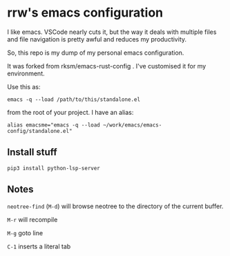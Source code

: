 # rrw's emacs configuration

I like emacs. VSCode nearly cuts it, but the way it deals with multiple files and file navigation is pretty awful and reduces my productivity.

So, this repo is my dump of my personal emacs configuration.

It was forked from rksm/emacs-rust-config . I've customised it for my environment.

Use this as:

```
emacs -q --load /path/to/this/standalone.el
```

from the root of your project. I have an alias:

```
alias emacsme="emacs -q --load ~/work/emacs/emacs-config/standalone.el"
```

## Install stuff

```
pip3 install python-lsp-server
```


## Notes

`neotree-find` (`M-d`) will browse neotree to the directory of the current buffer.

`M-r` will recompile

`M-g` goto line

`C-1` inserts a literal tab



 
 

